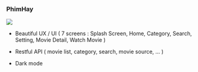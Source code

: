 ### PhimHay

<p>
<a href="[https://github.com/MingHieu/MingHieu/blob/master/images/PhimHay.png](https://github.com/MingHieu/MingHieu/blob/master/images/PhimHay.png?raw=true)">
    <img src="./images/PhimHay.png">
</a>

- Beautiful UX / UI ( 7 screens : Splash Screen, Home, Category, Search, Setting, Movie Detail, Watch Movie )

- Restful API ( movie list, category, search, movie source, ... )

- Dark mode
</p>
